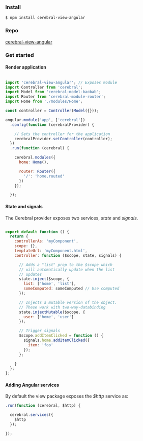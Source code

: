 ### Install
`$ npm install cerebral-view-angular`

### Repo
[cerebral-view-angular](https://github.com/christianalfoni/cerebral-view-angular)

### Get started

#### Render application

```javascript

import 'cerebral-view-angular'; // Exposes module
import Controller from 'cerebral';
import Model from 'cerebral-model-baobab';
import Router from 'cerebral-module-router';
import Home from './modules/Home';

const controller = Controller(Model({}));

angular.module('app', ['cerebral'])
  .config(function (cerebralProvider) {

    // Sets the controller for the application
    cerebralProvider.setController(controller);
  })
  .run(function (cerebral) {

    cerebral.modules({
      home: Home(),

      router: Router({
        '/': 'home.routed'
      })
    });

  });
```

#### State and signals
The Cerebral provider exposes two services, *state* and *signals*.

```javascript

export default function () {
  return {
    controllerAs: 'myComponent',
    scope: {},
    templateUrl: 'myComponent.html',
    controller: function ($scope, state, signals) {

      // Adds a "list" prop to the $scope which
      // will automatically update when the list
      // updates
      state.inject($scope, {
        list: ['home', 'list'],
        someComputed: someComputed // Use computed
      });

      // Injects a mutable version of the object.
      // These work with two-way-databinding
      state.injectMutable($scope, {
        user: ['home', 'user']
      });

      // Trigger signals
      $scope.addItemClicked = function () {
        signals.home.addItemClicked({
          item: 'foo'
        });
      };

    }
  };
};
```

#### Adding Angular services
By default the view package exposes the *$http* service as:

```javascript
.run(function (cerebral, $http) {

  cerebral.services({
    $http
  });

});
```
